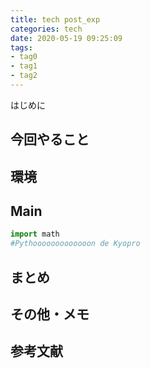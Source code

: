 ```yaml
---
title: tech post_exp
categories: tech
date: 2020-05-19 09:25:09
tags:
- tag0
- tag1
- tag2
---
```


はじめに



## 今回やること

## 環境

## Main
```python
import math
#Pythooooooooooooon de Kyopro
```
## まとめ

## その他・メモ

## 参考文献
